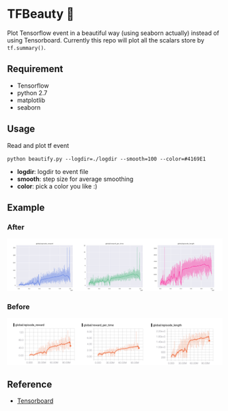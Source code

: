 # TFBeauty 🌈
Plot Tensorflow event in a beautiful way (using seaborn actually) instead of using Tensorboard. Currently this repo will plot all the scalars store by ```tf.summary()```.


## Requirement
- Tensorflow
- python 2.7
- matplotlib
- seaborn

## Usage
Read and plot tf event

```
python beautify.py --logdir=./logdir --smooth=100 --color=#4169E1
```
- **logdir**: logdir to event file
- **smooth**: step size for average smoothing
- **color**: pick a color you like :)

## Example
### After
<img src="figure/example.png" width="800">   

### Before
<img src="figure/tf_example.png" width="800">

## Reference
- [Tensorboard](https://www.tensorflow.org/get_started/summaries_and_tensorboard)
